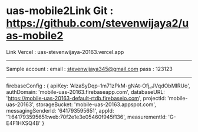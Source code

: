# uas-mobile2Link Git : https://github.com/stevenwijaya2/uas-mobile2
Link Vercel : uas-stevenwijaya-20163.vercel.app

----------------------------------------------

Sample account  :
email : stevenwijaya345@gmail.com
pass : 123123

-----------------------------------------------

firebaseConfig : {
    apiKey: 'AIzaSyDqp-1m71zPkM-gNAt-Ofj_JVqdObMIRUo',
    authDomain: 'mobile-uas-20163.firebaseapp.com',
    databaseURL: 'https://mobile-uas-20163-default-rtdb.firebaseio.com',
    projectId: 'mobile-uas-20163',
    storageBucket: 'mobile-uas-20163.appspot.com',
    messagingSenderId: '641793595651',
    appId: '1:641793595651:web:70f2e1e3e05460f945f136',
    measurementId: 'G-E4F1HXSQ4B'
  }
